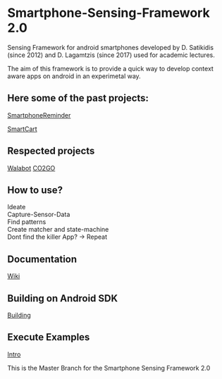 # Smartphone-Sensing-Framework 2.0
Sensing Framework for android smartphones developed by D. Satikidis (since 2012) and D. Lagamtzis (since 2017) used for academic lectures.

The aim of this framework is to provide a quick way to develop context aware apps on android in an experimetal way.

## Here some of the past projects:

[SmartphoneReminder](https://www.hackster.io/43563/smartphone-reminder-5fb580)

[SmartCart](https://www.hackster.io/dcse-team-b/smart-cart-09155f)

## Respected projects
[Walabot](https://www.youtube.com/watch?v=CoWdmFFnMi0#action=share)
[CO2GO](http://senseable.mit.edu/co2go/)

## How to use?<br>
  Ideate<br>
  Capture-Sensor-Data<br>
  Find patterns<br>
  Create matcher and state-machine<br>
  Dont find the killer App? -> Repeat<br>
 

 
## Documentation
[Wiki](https://github.com/MrDio/Smartphone-Sensing-Framework/wiki/Systemoverview)

## Building on Android SDK
[Building](https://github.com/MrDio/Smartphone-Sensing-Framework/wiki/Building-with-Android-SDK)

## Execute Examples

[Intro](https://github.com/MrDio/Smartphone-Sensing-Framework/wiki/Execute-Example)


This is the Master Branch for the Smartphone Sensing Framework 2.0
